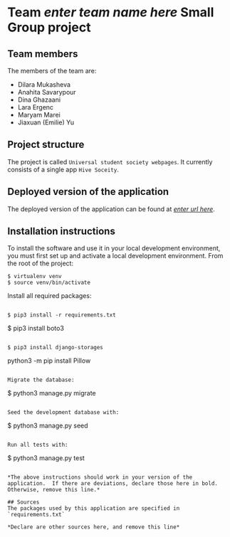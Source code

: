 # Team *enter team name here* Small Group project

## Team members
The members of the team are:
- Dilara Mukasheva
- Anahita Savarypour
- Dina Ghazaani
- Lara Ergenc
- Maryam Marei 
- Jiaxuan (Emilie) Yu

## Project structure
The project is called `Universal student society webpages`.  It currently consists of a single app `Hive Soceity`.

## Deployed version of the application
The deployed version of the application can be found at [*enter url here*](*enter_url_here*).

## Installation instructions
To install the software and use it in your local development environment, you must first set up and activate a local development environment.  From the root of the project:

```
$ virtualenv venv
$ source venv/bin/activate
```

Install all required packages:

```

$ pip3 install -r requirements.txt

```

$ pip3 install boto3

```

$ pip3 install django-storages

```

python3 -m pip install Pillow

```

Migrate the database:

```
$ python3 manage.py migrate
```

Seed the development database with:

```
$ python3 manage.py seed
```

Run all tests with:
```
$ python3 manage.py test
```

*The above instructions should work in your version of the application.  If there are deviations, declare those here in bold.  Otherwise, remove this line.*

## Sources
The packages used by this application are specified in `requirements.txt`

*Declare are other sources here, and remove this line*
